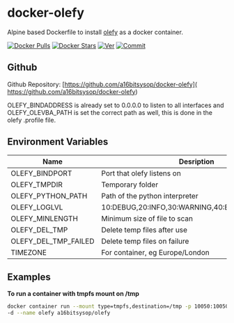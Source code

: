 # docker-olefy
Alpine based Dockerfile to install [olefy](
https://github.com/HeinleinSupport/olefy) as a docker container.

[![Docker Pulls](
https://img.shields.io/docker/pulls/a16bitsysop/olefy.svg?style=flat-square)](
https://hub.docker.com/r/a16bitsysop/olefy/)
[![Docker Stars](
https://img.shields.io/docker/stars/a16bitsysop/olefy.svg?style=flat-square)](
https://hub.docker.com/r/a16bitsysop/olefy/)
[![Ver](https://images.microbadger.com/badges/version/a16bitsysop/olefy.svg)](
https://microbadger.com/images/a16bitsysop/olefy "Get_your_own_version_badge_on_microbadger.com")
[![Commit](
https://images.microbadger.com/badges/commit/a16bitsysop/olefy.svg)](
https://microbadger.com/images/a16bitsysop/olefy "Get_your_own_badge_on_microbadger.com")

## Github
Github Repository: [https://github.com/a16bitsysop/docker-olefy](
https://github.com/a16bitsysop/docker-olefy)

OLEFY_BINDADDRESS is already set to 0.0.0.0 to listen to all interfaces and
OLEFY_OLEVBA_PATH is set the correct path as well, this is done in the olefy
.profile file.

## Environment Variables
| Name                 | Desription                             | Default     |
| -------------------- | -------------------------------------- | ----------- |
| OLEFY_BINDPORT       | Port that olefy listens on             | 10050       |
| OLEFY_TMPDIR         | Temporary folder                       | /tmp        |
| OLEFY_PYTHON_PATH    | Path of the python interpreter    | /usr/bin/python3 |
| OLEFY_LOGLVL         | 10:DEBUG,20:INFO,30:WARNING,40:ERROR,50:CRITICAL | 20|
| OLEFY_MINLENGTH      | Minimum size of file to scan           | 500         |
| OLEFY_DEL_TMP        | Delete temp files after use            | 1           |
| OLEFY_DEL_TMP_FAILED | Delete temp files on failure           | 1           |
| TIMEZONE             | For container, eg Europe/London        | unset       |

## Examples
**To run a container with tmpfs mount on /tmp**
```bash
docker container run --mount type=tmpfs,destination=/tmp -p 10050:10050 \
-d --name olefy a16bitsysop/olefy
```
